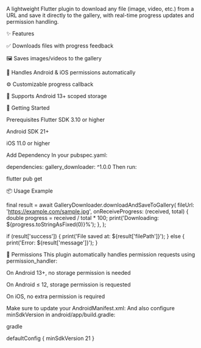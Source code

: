 <!--
This README describes the package. If you publish this package to pub.dev,
this README's contents appear on the landing page for your package.

For information about how to write a good package README, see the guide for
[writing package pages](https://dart.dev/tools/pub/writing-package-pages).

For general information about developing packages, see the Dart guide for
[creating packages](https://dart.dev/guides/libraries/create-packages)
and the Flutter guide for
[developing packages and plugins](https://flutter.dev/to/develop-packages).
-->

A lightweight Flutter plugin to download any file (image, video, etc.) from a URL and save it directly to the gallery, with real-time progress updates and permission handling.

✨ Features

✅ Downloads files with progress feedback

🖼️ Saves images/videos to the gallery

📱 Handles Android & iOS permissions automatically

⚙️ Customizable progress callback

🔐 Supports Android 13+ scoped storage

🚀 Getting Started

Prerequisites
Flutter SDK 3.10 or higher

Android SDK 21+

iOS 11.0 or higher

Add Dependency
In your pubspec.yaml:

dependencies:
gallery_downloader: ^1.0.0
Then run:

flutter pub get

📦 Usage Example

final result = await GalleryDownloader.downloadAndSaveToGallery(
fileUrl: 'https://example.com/sample.jpg',
onReceiveProgress: (received, total) {
double progress = received / total * 100;
print('Downloading: ${progress.toStringAsFixed(0)}%');
},
);

if (result['success']) {
print('File saved at: ${result['filePath']}');
} else {
print('Error: ${result['message']}');
}

🔐 Permissions
This plugin automatically handles permission requests using permission_handler:

On Android 13+, no storage permission is needed

On Android ≤ 12, storage permission is requested

On iOS, no extra permission is required

Make sure to update your AndroidManifest.xml:
<uses-permission android:name="android.permission.INTERNET"/>
<uses-permission android:name="android.permission.WRITE_EXTERNAL_STORAGE"
android:maxSdkVersion="28"/>
And also configure minSdkVersion in android/app/build.gradle:

gradle

defaultConfig {
minSdkVersion 21
}
